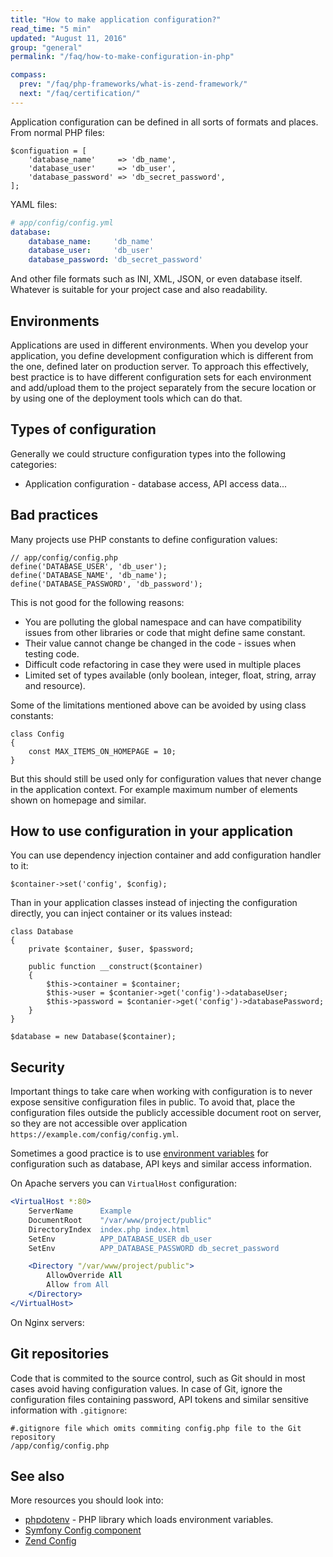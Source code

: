 ```yaml
---
title: "How to make application configuration?"
read_time: "5 min"
updated: "August 11, 2016"
group: "general"
permalink: "/faq/how-to-make-configuration-in-php"

compass:
  prev: "/faq/php-frameworks/what-is-zend-framework/"
  next: "/faq/certification/"
---
```


Application configuration can be defined in all sorts of formats and places. From
normal PHP files:

~~~php?start_inline=1
$configuation = [
    'database_name'     => 'db_name',
    'database_user'     => 'db_user',
    'database_password' => 'db_secret_password',
];
~~~

YAML files:

~~~yaml
# app/config/config.yml
database:
    database_name:     'db_name'
    database_user:     'db_user'
    database_password: 'db_secret_password'
~~~

And other file formats such as INI, XML, JSON, or even database itself. Whatever
is suitable for your project case and also readability.

## Environments

Applications are used in different environments. When you develop your application,
you define development configuration which is different from the one, defined later
on production server. To approach this effectively, best practice is to have
different configuration sets for each environment and add/upload them to the
project separately from the secure location or by using one of the deployment
tools which can do that.

## Types of configuration

Generally we could structure configuration types into the following categories:

* Application configuration - database access, API access data...

## Bad practices

Many projects use PHP constants to define configuration values:

```php?start_inline=1
// app/config/config.php
define('DATABASE_USER', 'db_user');
define('DATABASE_NAME', 'db_name');
define('DATABASE_PASSWORD', 'db_password');
```

This is not good for the following reasons:
* You are polluting the global namespace and can have compatibility issues from
other libraries or code that might define same constant.
* Their value cannot change be changed in the code - issues when testing code.
* Difficult code refactoring in case they were used in multiple places
* Limited set of types available (only boolean, integer, float, string, array and resource).

Some of the limitations mentioned above can be avoided by using class constants:

```php?start_inline=1
class Config
{
    const MAX_ITEMS_ON_HOMEPAGE = 10;
}
```

But this should still be used only for configuration values that never change in
the application context. For example maximum number of elements shown on homepage
and similar.


## How to use configuration in your application

You can use dependency injection container and add configuration handler to it:

```php?start_inline=1
$container->set('config', $config);
```

Than in your application classes instead of injecting the configuration directly,
you can inject container or its values instead:

```php?start_inline=1
class Database
{
    private $container, $user, $password;

    public function __construct($container)
    {
        $this->container = $container;
        $this->user = $contanier->get('config')->databaseUser;
        $this->password = $contanier->get('config')->databasePassword;
    }
}

$database = new Database($container);
```

## Security

Important things to take care when working with configuration is to never expose
sensitive configuration files in public. To avoid that, place the configuration
files outside the publicly accessible document root on server, so they are not
accessible over application `https://example.com/config/config.yml`.

Sometimes a good practice is to use [environment variables](https://en.wikipedia.org/wiki/Environment_variable)
for configuration such as database, API keys and similar access information.

On Apache servers you can `VirtualHost` configuration:

```apache
<VirtualHost *:80>
    ServerName      Example
    DocumentRoot    "/var/www/project/public"
    DirectoryIndex  index.php index.html
    SetEnv          APP_DATABASE_USER db_user
    SetEnv          APP_DATABASE_PASSWORD db_secret_password

    <Directory "/var/www/project/public">
        AllowOverride All
        Allow from All
    </Directory>
</VirtualHost>
```

On Nginx servers:


## Git repositories

Code that is commited to the source control, such as Git should in most cases
avoid having configuration values. In case of Git, ignore the configuration
files containing password, API tokens and similar sensitive information with
`.gitignore`:

```
#.gitignore file which omits commiting config.php file to the Git repository
/app/config/config.php
```

## See also

More resources you should look into:

* [phpdotenv](https://github.com/vlucas/phpdotenv) - PHP library which loads environment variables.
* [Symfony Config component](http://symfony.com/doc/current/components/config/index.html)
* [Zend Config](https://zendframework.github.io/zend-config/)
